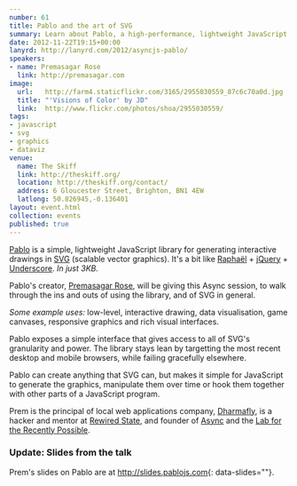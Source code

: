 ```yaml
---
number: 61
title: Pablo and the art of SVG
summary: Learn about Pablo, a high-performance, lightweight JavaScript library for generating interactive drawings in SVG.
date: 2012-11-22T19:15+00:00
lanyrd: http://lanyrd.com/2012/asyncjs-pablo/
speakers:
- name: Premasagar Rose
  link: http://premasagar.com
image:
  url:   http://farm4.staticflickr.com/3165/2955030559_87c6c70a0d.jpg
  title: "'Visions of Color' by JD"
  link:  http://www.flickr.com/photos/shoa/2955030559/
tags:
- javascript
- svg
- graphics
- dataviz
venue:
  name: The Skiff
  link: http://theskiff.org/
  location: http://theskiff.org/contact/
  address: 6 Gloucester Street, Brighton, BN1 4EW
  latlong: 50.826945,-0.136401
layout: event.html
collection: events
published: true
---
```


[Pablo][pablo] is a simple, lightweight JavaScript library for generating interactive drawings in [SVG][svg] (scalable vector graphics). It's a bit like [Raphaël][raphael] + [jQuery][jquery] + [Underscore][_]. _In just 3KB._

Pablo's creator, [Premasagar Rose][prem], will be giving this Async session, to walk through the ins and outs of using the library, and of SVG in general.

_Some example uses:_ low-level, interactive drawing, data visualisation, game canvases, responsive graphics and rich visual interfaces.

Pablo exposes a simple interface that gives access to all of SVG's granularity and power. The library stays lean by targetting the most recent desktop and mobile browsers, while failing gracefully elsewhere.

Pablo can create anything that SVG can, but makes it simple for JavaScript to generate the graphics, manipulate them over time or hook them together with other parts of a JavaScript program.

Prem is the principal of local web applications company, [Dharmafly][df], is a hacker and mentor at [Rewired State][rs], and founder of [Async][async] and the [Lab for the Recently Possible][L4RP].


### Update: Slides from the talk

Prem's slides on Pablo are at
<http://slides.pablojs.com>{: data-slides=""}.

[pablo]: http://pablojs.com
[prem]: http://premasagar.com
[df]: http://dharmafly.com
[rs]: http://rewiredstate.org
[async]: http://asyncjs.com
[L4RP]: http://L4RP.com
[mit]: http://opensource.org/licenses/mit-license.php
[svg]: https://developer.mozilla.org/en/SVG
[pablo-min]: https://github.com/downloads/dharmafly/pablo/pablo.min.js
[raphael]: http://raphaeljs.com
[jquery]: http://jquery.com
[_]: http://documentcloud.github.com/underscore/
[reference]: http://pablojs.com/reference/
